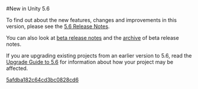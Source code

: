 #New in Unity 5.6

To find out about the new features, changes and improvements in this version, please see the [5.6 Release Notes](https://unity3d.com/unity/whats-new/unity-5.6.0).

You can also look at [beta release notes](https://unity3d.com/unity/beta#notes) and the [archive](https://unity3d.com/unity/beta/archive) of beta release notes. 


If you are upgrading existing projects from an earlier version to 5.6, read the [Upgrade Guide to 5.6](UpgradeGuide56) for information about how your project may be affected.


[5afdba182c64cd3bc0828cd6](Examples/DW5a96364cb125ec3c70150c47_5afdba182c64cd3bc0828cd6.cs)
